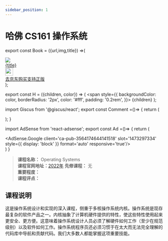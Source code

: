 ```yaml
---
sidebar_position: 1
---
```


# 哈佛 CS161 操作系统

export const Book = ({url,img,title}) =>(
<div class="bookitem">
  <a href={url} target="_blank" class="book-content">
    <div class="book-img">
      <img src={img} />
    </div>
    <div class="book-detail">
      <div class="book-title">{title}</div>
      <div class="boook-desc">
        <img width="25" height="25" src="https://hackweek-1251009918.cos.ap-shanghai.myqcloud.com/hackway/cs/jd.svg" />
        <div class="book-jd">去京东购买支持正版</div>
      </div>
    </div>
  </a>
  </div> 
);

export const H = ({children, color}) => (
  <span
    style={{
      backgroundColor: color,
      borderRadius: '2px',
      color: '#fff',
      padding: '0.2rem',
    }}>
    {children}
  </span>
);

import Giscus from '@giscus/react';
export const Comment =()=> {
  return (
   <div className="comments-container">
      <Giscus
        src="https://giscus.app/client.js"
        id="comments"
        repo="lidongyx/hackwaydoc"
        repoId="R_kgDOHUMOyA"
        category="Announcements"
        categoryId="DIC_kwDOHUMOyM4CPCtD"
        mapping="title"
        reactionsEnabled="1"
        emitMetadata="0"
        inputPosition="top"
        theme="light"
        lang="zh-CN"
        crossorigin="anonymous"
      />
    </div>
  );
}

import AdSense from 'react-adsense';
export const Ad =()=> {
  return (
    <div className="ad-container">
      <AdSense.Google
        client='ca-pub-3564174644141518'
        slot='1473297334'
        style={{ display: 'block' }}
        format='auto'
        responsive='true'/>
    </div>
  )
}


>**课程名称：** Operating Systems   
**课程官网地址：**[2022年](https://read.seas.harvard.edu/cs161/2022/)
**先修课程：** 无  
**重要程度：**     
**课程评点：** 


## 课程说明
这是操作系统设计和实现的深入课程，侧重于多核操作系统内核。操作系统是现存最复杂的软件产品之一。内核抽象了计算机硬件提供的特性，使这些特性使用起来更安全、更方便。这意味着操作系统设计人员必须了解硬件如何工作（至少在规范级别）以及软件如何工作。操作系统程序员还必须习惯于在太大而无法完全理解的代码库中导航和贡献代码。我们大多数人都能掌握这项重要技能。


<Comment></Comment>


